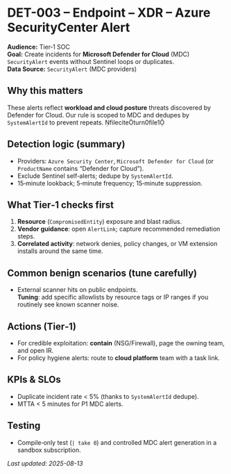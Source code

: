 # DET-003 – Endpoint – XDR – Azure SecurityCenter Alert

**Audience:** Tier‑1 SOC  
**Goal:** Create incidents for **Microsoft Defender for Cloud** (MDC) `SecurityAlert` events without Sentinel loops or duplicates.  
**Data Source:** `SecurityAlert` (MDC providers)

## Why this matters
These alerts reflect **workload and cloud posture** threats discovered by Defender for Cloud. Our rule is scoped to MDC and dedupes by `SystemAlertId` to prevent repeats. fileciteturn0file1

## Detection logic (summary)
- Providers: `Azure Security Center`, `Microsoft Defender for Cloud` (or `ProductName` contains “Defender for Cloud”).  
- Exclude Sentinel self‑alerts; dedupe by `SystemAlertId`.  
- 15‑minute lookback; 5‑minute frequency; 15‑minute suppression.

## What Tier‑1 checks first
1. **Resource** (`CompromisedEntity`) exposure and blast radius.  
2. **Vendor guidance**: open `AlertLink`; capture recommended remediation steps.  
3. **Correlated activity**: network denies, policy changes, or VM extension installs around the same time.

## Common benign scenarios (tune carefully)
- External scanner hits on public endpoints.  
**Tuning**: add specific allowlists by resource tags or IP ranges if you routinely see known scanner noise.

## Actions (Tier‑1)
- For credible exploitation: **contain** (NSG/Firewall), page the owning team, and open IR.  
- For policy hygiene alerts: route to **cloud platform** team with a task link.

## KPIs & SLOs
- Duplicate incident rate < 5% (thanks to `SystemAlertId` dedupe).  
- MTTA < 5 minutes for P1 MDC alerts.

## Testing
- Compile‑only test (`| take 0`) and controlled MDC alert generation in a sandbox subscription.

_Last updated: 2025-08-13_
